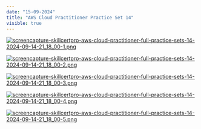 ```yaml
---
date: "15-09-2024"
title: "AWS Cloud Practitioner Practice Set 14"
visible: true
---
```

<a href="/images/screencapture-skillcertpro-aws-cloud-practitioner-full-practice-sets-14-2024-09-14-21_18_00-1.png" target="_blank"><img src="/images/screencapture-skillcertpro-aws-cloud-practitioner-full-practice-sets-14-2024-09-14-21_18_00-1.png" alt="screencapture-skillcertpro-aws-cloud-practitioner-full-practice-sets-14-2024-09-14-21_18_00-1.png" /></a>

<a href="/images/screencapture-skillcertpro-aws-cloud-practitioner-full-practice-sets-14-2024-09-14-21_18_00-2.png" target="_blank"><img src="/images/screencapture-skillcertpro-aws-cloud-practitioner-full-practice-sets-14-2024-09-14-21_18_00-2.png" alt="screencapture-skillcertpro-aws-cloud-practitioner-full-practice-sets-14-2024-09-14-21_18_00-2.png" /></a>

<a href="/images/screencapture-skillcertpro-aws-cloud-practitioner-full-practice-sets-14-2024-09-14-21_18_00-3.png" target="_blank"><img src="/images/screencapture-skillcertpro-aws-cloud-practitioner-full-practice-sets-14-2024-09-14-21_18_00-3.png" alt="screencapture-skillcertpro-aws-cloud-practitioner-full-practice-sets-14-2024-09-14-21_18_00-3.png" /></a>

<a href="/images/screencapture-skillcertpro-aws-cloud-practitioner-full-practice-sets-14-2024-09-14-21_18_00-4.png" target="_blank"><img src="/images/screencapture-skillcertpro-aws-cloud-practitioner-full-practice-sets-14-2024-09-14-21_18_00-4.png" alt="screencapture-skillcertpro-aws-cloud-practitioner-full-practice-sets-14-2024-09-14-21_18_00-4.png" /></a>

<a href="/images/screencapture-skillcertpro-aws-cloud-practitioner-full-practice-sets-14-2024-09-14-21_18_00-5.png" target="_blank"><img src="/images/screencapture-skillcertpro-aws-cloud-practitioner-full-practice-sets-14-2024-09-14-21_18_00-5.png" alt="screencapture-skillcertpro-aws-cloud-practitioner-full-practice-sets-14-2024-09-14-21_18_00-5.png" /></a>